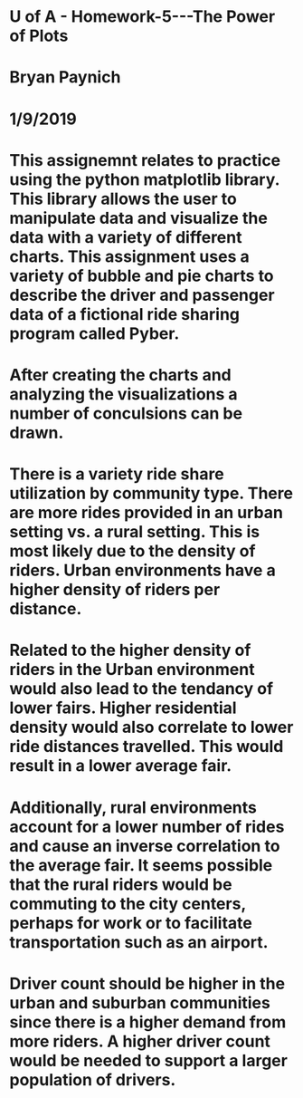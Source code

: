 # U of A - Homework-5---The Power of Plots  
# Bryan Paynich
# 1/9/2019

# This assignemnt relates to practice using the python matplotlib library.  This library allows the user to manipulate data and visualize the data with a variety of different charts.  This assignment uses a variety of bubble and pie charts to describe the driver and passenger data of a fictional ride sharing program called Pyber.

# After creating the charts and analyzing the visualizations a number of conculsions can be drawn.

# There is a variety ride share utilization by community type.  There are more rides provided in an urban setting vs. a rural setting.  This is most likely due to the density of riders.  Urban environments have a higher density of riders per distance.  
# Related to the higher density of riders in the Urban environment would also lead to the tendancy of lower fairs.  Higher residential density would also correlate to lower ride distances travelled.  This would result in a lower average fair.
# Additionally, rural environments account for a lower number of rides and cause an inverse correlation to the average fair.  It seems possible that the rural riders would be commuting to the city centers, perhaps for work or to facilitate transportation such as an airport. 
# Driver count should be higher in the urban and suburban communities since there is a higher demand from more riders.  A higher driver count would be needed to support a larger population of drivers.
